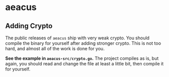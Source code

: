 # aeacus

## Adding Crypto

The public releases of `aeacus` ship with very weak crypto. You should compile the binary for yourself after adding stronger crypto. This is not too hard, and almost all of the work is done for you.

**See the example in `aeacus-src/crypto.go`.** The project compiles as is, but again, you should read and change the file at least a little bit, then compile it for yourself.
